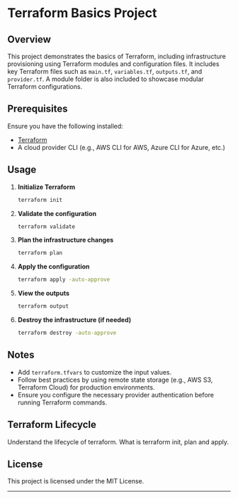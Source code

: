 # Terraform Basics Project

## Overview
This project demonstrates the basics of Terraform, including infrastructure provisioning using Terraform modules and configuration files. It includes key Terraform files such as `main.tf`, `variables.tf`, `outputs.tf`, and `provider.tf`. A module folder is also included to showcase modular Terraform configurations.

## Prerequisites
Ensure you have the following installed:
- [Terraform](https://www.terraform.io/downloads)
- A cloud provider CLI (e.g., AWS CLI for AWS, Azure CLI for Azure, etc.)

## Usage
1. **Initialize Terraform**
   ```sh
   terraform init
   ```
2. **Validate the configuration**
   ```sh
   terraform validate
   ```
3. **Plan the infrastructure changes**
   ```sh
   terraform plan
   ```
4. **Apply the configuration**
   ```sh
   terraform apply -auto-approve
   ```
5. **View the outputs**
   ```sh
   terraform output
   ```
6. **Destroy the infrastructure (if needed)**
   ```sh
   terraform destroy -auto-approve
   ```


## Notes
- Add `terraform.tfvars` to customize the input values.
- Follow best practices by using remote state storage (e.g., AWS S3, Terraform Cloud) for production environments.
- Ensure you configure the necessary provider authentication before running Terraform commands.

## Terraform Lifecycle
Understand the lifecycle of terraform. What is terraform init, plan and apply.

## License
This project is licensed under the MIT License.

---


